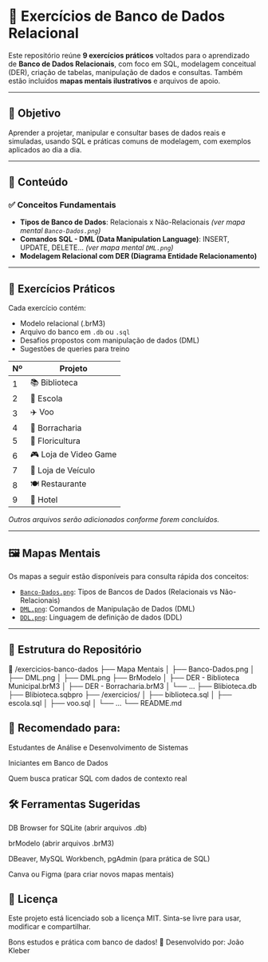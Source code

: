 # 💾 Exercícios de Banco de Dados Relacional

Este repositório reúne **9 exercícios práticos** voltados para o aprendizado de **Banco de Dados Relacionais**, com foco em SQL, modelagem conceitual (DER), criação de tabelas, manipulação de dados e consultas. Também estão incluídos **mapas mentais ilustrativos** e arquivos de apoio.

---

## 🎯 Objetivo

Aprender a projetar, manipular e consultar bases de dados reais e simuladas, usando SQL e práticas comuns de modelagem, com exemplos aplicados ao dia a dia.

---

## 🧠 Conteúdo

### ✅ Conceitos Fundamentais

- **Tipos de Banco de Dados**: Relacionais x Não-Relacionais *(ver mapa mental `Banco-Dados.png`)*
- **Comandos SQL - DML (Data Manipulation Language)**: INSERT, UPDATE, DELETE... *(ver mapa mental `DML.png`)*
- **Modelagem Relacional com DER (Diagrama Entidade Relacionamento)**

---

## 🧪 Exercícios Práticos

Cada exercício contém:

- Modelo relacional (.brM3)
- Arquivo do banco em `.db` ou `.sql`
- Desafios propostos com manipulação de dados (DML)
- Sugestões de queries para treino

| Nº | Projeto             
|----|---------------------
| 1  | 📚 Biblioteca        
| 2  | 🏫 Escola            
| 3  | ✈️ Voo               
| 4  | 🛞 Borracharia       
| 5  | 🌸 Floricultura      
| 6  | 🎮 Loja de Video Game
| 7  | 🚗 Loja de Veículo   
| 8  | 🍽️ Restaurante       
| 9  | 🏨 Hotel             

*Outros arquivos serão adicionados conforme forem concluídos.*

---

## 🖼️ Mapas Mentais

Os mapas a seguir estão disponíveis para consulta rápida dos conceitos:

- [`Banco-Dados.png`](./Exercicios/MapasMentais/Banco-Dados.png): Tipos de Bancos de Dados (Relacionais vs Não-Relacionais)
- [`DML.png`](./Exercicios/MapasMentais/DML.png): Comandos de Manipulação de Dados (DML)
- [`DDL.png`](./Exercicios/MapasMentais/DDL.png): Linguagem de definição de dados (DDL)

---

## 📂 Estrutura do Repositório

📁 /exercicios-banco-dados
├── Mapa Mentais
│   ├── Banco-Dados.png
│   ├── DML.png
│   ├── DML.png
├── BrModelo
│   ├── DER - Biblioteca Municipal.brM3
│   ├── DER - Borracharia.brM3
│   └── ...
├── Blibioteca.db
├── Blibioteca.sqbpro
├── /exercicios/
│   ├── biblioteca.sql
│   ├── escola.sql
│   ├── voo.sql
│   └── ...
└── README.md

## 🧠 Recomendado para:
Estudantes de Análise e Desenvolvimento de Sistemas

Iniciantes em Banco de Dados

Quem busca praticar SQL com dados de contexto real

## 🛠️ Ferramentas Sugeridas
DB Browser for SQLite (abrir arquivos .db)

brModelo (abrir arquivos .brM3)

DBeaver, MySQL Workbench, pgAdmin (para prática de SQL)

Canva ou Figma (para criar novos mapas mentais)

## 📌 Licença
Este projeto está licenciado sob a licença MIT. Sinta-se livre para usar, modificar e compartilhar.

Bons estudos e prática com banco de dados! 🚀
Desenvolvido por: João Kleber
